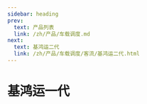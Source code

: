 ```yaml
---
sidebar: heading
prev:
  text: 产品列表
  link: /zh/产品/车载调度.md
next:
  text: 基鸿运二代
  link: /zh/产品/车载调度/客流/基鸿运二代.html
---
```


# 基鸿运一代